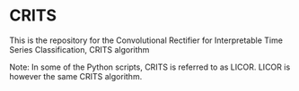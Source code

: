 # CRITS
This is the repository for the Convolutional Rectifier for Interpretable Time Series Classification, CRITS algorithm

Note: In some of the Python scripts, CRITS is referred to as LICOR. LICOR is however the same CRITS algorithm.
